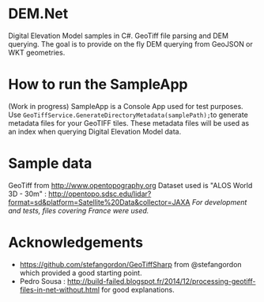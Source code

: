 # DEM.Net
Digital Elevation Model samples in C#. GeoTiff file parsing and DEM querying.
The goal is to provide on the fly DEM querying from GeoJSON or WKT geometries.

# How to run the SampleApp 
(Work in progress)
SampleApp is a Console App used for test purposes.
Use `GeoTiffService.GenerateDirectoryMetadata(samplePath);`to generate metadata files for your GeoTIFF tiles.
These metadata files will be used as an index when querying Digital Elevation Model data.

# Sample data
GeoTiff from http://www.opentopography.org
Dataset used is "ALOS World 3D - 30m" : http://opentopo.sdsc.edu/lidar?format=sd&platform=Satellite%20Data&collector=JAXA
*For development and tests, files covering France were used.*

# Acknowledgements
- https://github.com/stefangordon/GeoTiffSharp from @stefangordon which provided a good starting point.
- Pedro Sousa : http://build-failed.blogspot.fr/2014/12/processing-geotiff-files-in-net-without.html for good explanations.
